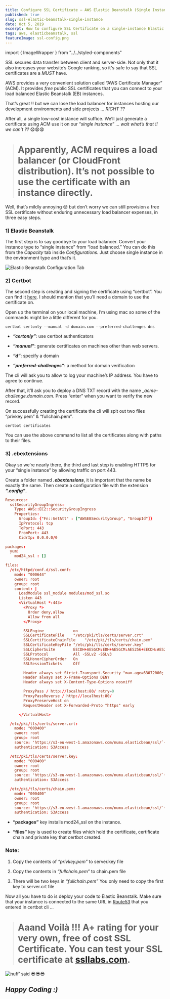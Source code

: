 ```yaml
---
title: Configure SSL Certificate — AWS Elastic Beanstalk (Single Instance)
published: true
slug: ssl-elastic-beanstalk-single-instance
date: Oct 5, 2019
excerpt: How to configure SSL Certificate on a single-instance Elastic Beanstalk environment using certbot.
tags: aws, elasticbeanstalk, ssl
featureImage: ssl-config.png
---
```


<!-- Imports -->

import { ImageWrapper } from "../../styled-components"

SSL secures data transfer between client and server-side. Not only that it also increases your website’s Google ranking, so it's safe to say that SSL certificates are a _MUST_ have.

AWS provides a very convenient solution called “AWS Certificate Manager” (ACM). It provides _free_ public SSL certificates that you can connect to your load balanced Elastic Beanstalk (EB) instances.

That’s great !! but we can lose the load balancer for instances hosting our development environments and side projects … _RIGHT ??_

After all, a single low-cost instance will suffice. We’ll just generate a certificate using ACM use it on our “_single instance_” … _wait what’s that !! we can’t ??_ 😧😧😧

> # Apparently, ACM requires a load balancer (or CloudFront distribution). It’s not possible to use the certificate with an instance directly.

Well, that’s mildly annoying 😒 but don’t worry we can still provision a free SSL certificate without enduring unnecessary load balancer expenses, in three easy steps.

### 1) Elastic Beanstalk

The first step is to say goodbye to your load balancer. Convert your instance type to “single instance” from “load balanced.” You can do this from the _Capacity_ tab inside _Configurations_. Just choose single instance in the environment type and that’s it.

<ImageWrapper caption="Elastic Beanstalk Configuration Tab">

![Elastic Beanstalk Configuration Tab](https://cdn-images-1.medium.com/max/2518/1*ZpuT8WRGcq9mWVYY0gNByQ.png)

</ImageWrapper>

### 2) Certbot

The second step is creating and signing the certificate using “certbot”. You can find it [here](https://certbot.eff.org/). I should mention that you’ll need a domain to use the certificate on.

Open up the terminal on your local machine, I’m using mac so some of the commands might be a little different for you.

```
certbot certonly --manual -d domain.com --preferred-challenges dns
```

- **_“certonly”_**: use certbot authenticators

- **_“manual”_**: generate certificates on machines other than web servers.

- **_“d”_**: specify a domain

- **_“preferred-challenges”_**: a method for domain verification

The cli will ask you to allow to log your machine’s IP address. You have to agree to continue.

After that, it’ll ask you to deploy a DNS TXT record with the name _\_acme-challenge.domain.com_. Press “enter” when you want to verify the new record.

On successfully creating the certificate the cli will spit out two files “privkey.pem” & “fullchain.pem”.

```
certbot certificates
```

You can use the above command to list all the certificates along with paths to their files.

### 3) .ebextensions

Okay so we’re nearly there, the third and last step is enabling HTTPS for your “single instance” by allowing traffic on port 443.

Create a folder named **_.ebextensions_**, it is important that the name be exactly the same. Then create a configuration file with the extension **_“.config”_**.

```conf
Resources:
  sslSecurityGroupIngress:
    Type: AWS::EC2::SecurityGroupIngress
    Properties:
      GroupId: {"Fn::GetAtt" : ["AWSEBSecurityGroup", "GroupId"]}
      IpProtocol: tcp
      ToPort: 443
      FromPort: 443
      CidrIp: 0.0.0.0/0

packages:
  yum:
    mod24_ssl : []

files:
  /etc/httpd/conf.d/ssl.conf:
    mode: "000644"
    owner: root
    group: root
    content: |
      LoadModule ssl_module modules/mod_ssl.so
      Listen 443
      <VirtualHost *:443>
        <Proxy *>
          Order deny,allow
          Allow from all
        </Proxy>

        SSLEngine             on
        SSLCertificateFile    "/etc/pki/tls/certs/server.crt"
        SSLCertificateChainFile    "/etc/pki/tls/certs/chain.pem"
        SSLCertificateKeyFile "/etc/pki/tls/certs/server.key"
        SSLCipherSuite        EECDH+AESGCM:EDH+AESGCM:AES256+EECDH:AES256+EDH
        SSLProtocol           All -SSLv2 -SSLv3
        SSLHonorCipherOrder   On
        SSLSessionTickets     Off

        Header always set Strict-Transport-Security "max-age=63072000; includeSubdomains; preload"
        Header always set X-Frame-Options DENY
        Header always set X-Content-Type-Options nosniff

        ProxyPass / http://localhost:80/ retry=0
        ProxyPassReverse / http://localhost:80/
        ProxyPreserveHost on
        RequestHeader set X-Forwarded-Proto "https" early

      </VirtualHost>

  /etc/pki/tls/certs/server.crt:
    mode: "000400"
    owner: root
    group: root
    source: 'https://s3-eu-west-1.amazonaws.com/numu.elasticbean/ssl/`{"Ref": "AWSEBEnvironmentName" }`.crt'
    authentication: S3Access

  /etc/pki/tls/certs/server.key:
    mode: "000400"
    owner: root
    group: root
    source: 'https://s3-eu-west-1.amazonaws.com/numu.elasticbean/ssl/`{"Ref": "AWSEBEnvironmentName" }`.key'
    authentication: S3Access

  /etc/pki/tls/certs/chain.pem:
    mode: "000400"
    owner: root
    group: root
    source: 'https://s3-eu-west-1.amazonaws.com/numu.elasticbean/ssl/`{"Ref": "AWSEBEnvironmentName" }`.pem'
    authentication: S3Access
```

- **“packages”** key installs mod24_ssl on the instance.

- **“files”** key is used to create files which hold the certificate, certificate chain and private key that certbot created.

### **Note:**

1.  Copy the contents of _“privkey.pem”_ to server.key file

2.  Copy the contents in _“fullchain.pem”_ to chain.pem file

3.  There will be two keys in _“fullchain.pem”_ You only need to copy the first key to server.crt file

Now all you have to do is deploy your code to Elastic Beanstalk. Make sure that your instance is connected to the same URL in [Route53](https://aws.amazon.com/route53/) that you entered in certbot cli …

> # Aaand Voilà !!! **A+** rating for your very own, free of cost SSL Certificate. You can test your SSL certificate at [ssllabs.com](https://www.ssllabs.com/ssltest/).

<ImageWrapper caption="nuff’ said 😎😎😎">

![nuff’ said 😎😎😎](https://cdn-images-1.medium.com/max/4392/1*lU5YNe-S1O7nN-XlYrptNg.png)

</ImageWrapper>

## _Happy Coding :)_
